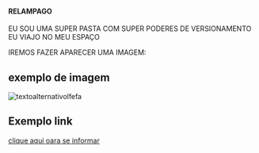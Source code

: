 #### RELAMPAGO
EU SOU UMA SUPER PASTA COM SUPER PODERES DE VERSIONAMENTO EU VIAJO NO MEU ESPAÇO

IREMOS FAZER APARECER UMA IMAGEM:

## exemplo de imagem 
![textoalternativolfefa](https://bocamafrapremium.com.br/wp-content/uploads/2024/08/fdab0de0b8b3436986ae2a192dfe5d91_1707421253408.jpg "a tittle")

## Exemplo link

[clique aqui oara se informar](https://www.uol.com.br/)
